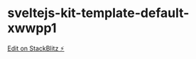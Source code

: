 # sveltejs-kit-template-default-xwwpp1

[Edit on StackBlitz ⚡️](https://stackblitz.com/edit/sveltejs-kit-template-default-xwwpp1)